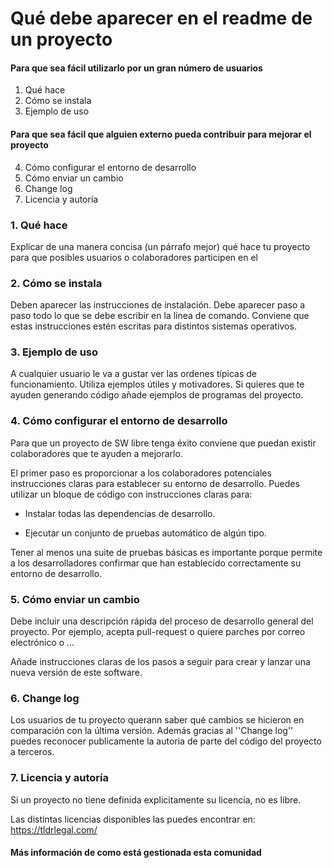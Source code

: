 # Qué debe aparecer en el readme de un proyecto

#### Para que sea fácil utilizarlo por un gran número de usuarios
1. Qué hace
2. Cómo se instala
3. Ejemplo de uso
#### Para que sea fácil que alguien externo pueda contribuir para mejorar el proyecto
4. Cómo configurar el entorno de desarrollo
5. Cómo enviar un cambio
6. Change log
7. Licencia y autoría

### 1. Qué hace

Explicar de una manera concisa (un párrafo mejor) qué hace tu proyecto para que posibles usuarios o colaboradores participen en el

### 2. Cómo se instala

Deben aparecer las instrucciones de instalación.
Debe aparecer paso a paso todo lo que se debe escribir en la linea de comando.
Conviene que estas instrucciones estén escritas para distintos sistemas operativos.

### 3. Ejemplo de uso

A cualquier usuario le va a gustar ver las ordenes típicas de funcionamiento.
Utiliza ejemplos útiles y motivadores.
Si quieres que te ayuden generando código añade ejemplos de programas del proyecto.

### 4. Cómo configurar el entorno de desarrollo

Para que un proyecto de SW libre tenga éxito conviene que puedan existir colaboradores que te ayuden a mejorarlo.

El primer paso es proporcionar a los colaboradores potenciales instrucciones claras para establecer su entorno de desarrollo.
Puedes utilizar un bloque de código con instrucciones claras para:

- Instalar todas las dependencias de desarrollo.

- Ejecutar un conjunto de pruebas automático de algún tipo.

Tener al menos una suite de pruebas básicas es importante porque permite a los desarrolladores confirmar que han establecido correctamente su entorno de desarrollo. 

### 5. Cómo enviar un cambio

Debe incluir una descripción rápida del proceso de desarrollo general del proyecto. Por ejemplo, acepta pull-request o quiere parches por correo electrónico o ...

Añade instrucciones claras de los pasos a seguir para crear y lanzar una nueva versión de este software.

### 6. Change log

Los usuarios de tu proyecto querann saber qué cambios se hicieron en comparación con la última versión. Además gracias al ''Change log'' puedes reconocer publicamente la autoria de parte del código del proyecto a terceros.

### 7. Licencia y autoría

Si un proyecto no tiene definida explicitamente su licencia, no es libre.

Las distintas licencias disponibles las puedes encontrar en: https://tldrlegal.com/

#### Más información de como está gestionada esta comunidad

